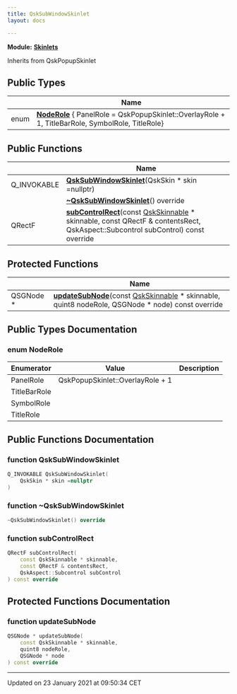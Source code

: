 ```yaml
---
title: QskSubWindowSkinlet
layout: docs

---
```



**Module:** **[Skinlets](/docs/modules/group___skinlets/)**



Inherits from QskPopupSkinlet

## Public Types

|                | Name           |
| -------------- | -------------- |
| enum| **[NodeRole](/docs/classes/class_qsk_sub_window_skinlet/#enum-noderole)** { PanelRole = QskPopupSkinlet::OverlayRole + 1, TitleBarRole, SymbolRole, TitleRole} |

## Public Functions

|                | Name           |
| -------------- | -------------- |
| Q_INVOKABLE | **[QskSubWindowSkinlet](/docs/classes/class_qsk_sub_window_skinlet/#function-qsksubwindowskinlet)**(QskSkin * skin =nullptr) |
| | **[~QskSubWindowSkinlet](/docs/classes/class_qsk_sub_window_skinlet/#function-~qsksubwindowskinlet)**() override |
| QRectF | **[subControlRect](/docs/classes/class_qsk_sub_window_skinlet/#function-subcontrolrect)**(const [QskSkinnable](/docs/classes/class_qsk_skinnable/) * skinnable, const QRectF & contentsRect, QskAspect::Subcontrol subControl) const override |

## Protected Functions

|                | Name           |
| -------------- | -------------- |
| QSGNode * | **[updateSubNode](/docs/classes/class_qsk_sub_window_skinlet/#function-updatesubnode)**(const [QskSkinnable](/docs/classes/class_qsk_skinnable/) * skinnable, quint8 nodeRole, QSGNode * node) const override |

## Public Types Documentation

### enum NodeRole

| Enumerator | Value | Description |
| ---------- | ----- | ----------- |
| PanelRole | QskPopupSkinlet::OverlayRole + 1|   |
| TitleBarRole | |   |
| SymbolRole | |   |
| TitleRole | |   |




## Public Functions Documentation

### function QskSubWindowSkinlet

```cpp
Q_INVOKABLE QskSubWindowSkinlet(
    QskSkin * skin =nullptr
)
```


### function ~QskSubWindowSkinlet

```cpp
~QskSubWindowSkinlet() override
```


### function subControlRect

```cpp
QRectF subControlRect(
    const QskSkinnable * skinnable,
    const QRectF & contentsRect,
    QskAspect::Subcontrol subControl
) const override
```


## Protected Functions Documentation

### function updateSubNode

```cpp
QSGNode * updateSubNode(
    const QskSkinnable * skinnable,
    quint8 nodeRole,
    QSGNode * node
) const override
```


-------------------------------

Updated on 23 January 2021 at 09:50:34 CET